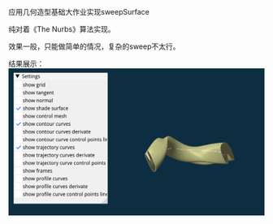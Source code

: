 应用几何造型基础大作业实现sweepSurface

纯对着《The Nurbs》算法实现。

效果一般，只能做简单的情况，复杂的sweep不太行。

结果展示：
![result](https://github.com/fhp-transient/sweepSurface/blob/master/result.png)
